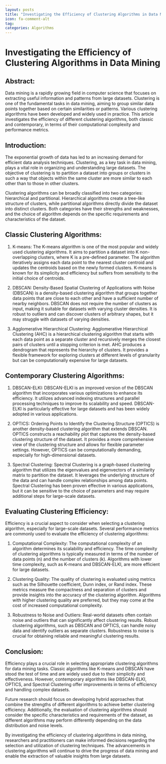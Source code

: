 ```yaml
---
layout: posts
title: "Investigating the Efficiency of Clustering Algorithms in Data Mining"
icon: fa-comment-alt
tag:      
categories: Algorithms
---
```



# Investigating the Efficiency of Clustering Algorithms in Data Mining

## Abstract:

Data mining is a rapidly growing field in computer science that focuses on extracting useful information and patterns from large datasets. Clustering is one of the fundamental tasks in data mining, aiming to group similar data points together based on certain similarities or patterns. Various clustering algorithms have been developed and widely used in practice. This article investigates the efficiency of different clustering algorithms, both classic and contemporary, in terms of their computational complexity and performance metrics.

## Introduction:

The exponential growth of data has led to an increasing demand for efficient data analysis techniques. Clustering, as a key task in data mining, plays a vital role in organizing and understanding large datasets. The objective of clustering is to partition a dataset into groups or clusters in such a way that objects within the same cluster are more similar to each other than to those in other clusters.

Clustering algorithms can be broadly classified into two categories: hierarchical and partitional. Hierarchical algorithms create a tree-like structure of clusters, while partitional algorithms directly divide the dataset into distinct clusters. Both categories have their strengths and weaknesses, and the choice of algorithm depends on the specific requirements and characteristics of the dataset.

## Classic Clustering Algorithms:

1. K-means:
The K-means algorithm is one of the most popular and widely used clustering algorithms. It aims to partition a dataset into K non-overlapping clusters, where K is a pre-defined parameter. The algorithm iteratively assigns each data point to the nearest cluster centroid and updates the centroids based on the newly formed clusters. K-means is known for its simplicity and efficiency but suffers from sensitivity to the initial choice of centroids.

2. DBSCAN:
Density-Based Spatial Clustering of Applications with Noise (DBSCAN) is a density-based clustering algorithm that groups together data points that are close to each other and have a sufficient number of nearby neighbors. DBSCAN does not require the number of clusters as input, making it suitable for datasets with varying cluster densities. It is robust to outliers and can discover clusters of arbitrary shapes, but it may struggle with datasets of varying densities.

3. Agglomerative Hierarchical Clustering:
Agglomerative Hierarchical Clustering (AHC) is a hierarchical clustering algorithm that starts with each data point as a separate cluster and recursively merges the closest pairs of clusters until a stopping criterion is met. AHC produces a dendrogram that represents the hierarchy of clusters. It provides a flexible framework for exploring clusters at different levels of granularity but can be computationally expensive for large datasets.

## Contemporary Clustering Algorithms:

1. DBSCAN-ELKI:
DBSCAN-ELKI is an improved version of the DBSCAN algorithm that incorporates various optimizations to enhance its efficiency. It utilizes advanced indexing structures and parallel processing techniques to improve its scalability and speed. DBSCAN-ELKI is particularly effective for large datasets and has been widely adopted in various applications.

2. OPTICS:
Ordering Points to Identify the Clustering Structure (OPTICS) is another density-based clustering algorithm that extends DBSCAN. OPTICS constructs a reachability plot that captures the density-based clustering structure of the dataset. It provides a more comprehensive view of the clustering structure and allows for flexible parameter settings. However, OPTICS can be computationally demanding, especially for high-dimensional datasets.

3. Spectral Clustering:
Spectral Clustering is a graph-based clustering algorithm that utilizes the eigenvalues and eigenvectors of a similarity matrix to partition the dataset. It leverages the underlying structure of the data and can handle complex relationships among data points. Spectral Clustering has been proven effective in various applications, but it can be sensitive to the choice of parameters and may require additional steps for large-scale datasets.

## Evaluating Clustering Efficiency:

Efficiency is a crucial aspect to consider when selecting a clustering algorithm, especially for large-scale datasets. Several performance metrics are commonly used to evaluate the efficiency of clustering algorithms:

1. Computational Complexity:
The computational complexity of an algorithm determines its scalability and efficiency. The time complexity of clustering algorithms is typically measured in terms of the number of data points (n) and the number of clusters (k). Algorithms with lower time complexity, such as K-means and DBSCAN-ELKI, are more efficient for large datasets.

2. Clustering Quality:
The quality of clustering is evaluated using metrics such as the Silhouette coefficient, Dunn index, or Rand index. These metrics measure the compactness and separation of clusters and provide insights into the accuracy of the clustering algorithm. Algorithms with higher clustering quality are preferred, but they may come at the cost of increased computational complexity.

3. Robustness to Noise and Outliers:
Real-world datasets often contain noise and outliers that can significantly affect clustering results. Robust clustering algorithms, such as DBSCAN and OPTICS, can handle noisy data and identify outliers as separate clusters. Robustness to noise is crucial for obtaining reliable and meaningful clustering results.

## Conclusion:

Efficiency plays a crucial role in selecting appropriate clustering algorithms for data mining tasks. Classic algorithms like K-means and DBSCAN have stood the test of time and are widely used due to their simplicity and effectiveness. However, contemporary algorithms like DBSCAN-ELKI, OPTICS, and Spectral Clustering offer improvements in terms of efficiency and handling complex datasets.

Future research should focus on developing hybrid approaches that combine the strengths of different algorithms to achieve better clustering efficiency. Additionally, the evaluation of clustering algorithms should consider the specific characteristics and requirements of the dataset, as different algorithms may perform differently depending on the data distribution and noise levels.

By investigating the efficiency of clustering algorithms in data mining, researchers and practitioners can make informed decisions regarding the selection and utilization of clustering techniques. The advancements in clustering algorithms will continue to drive the progress of data mining and enable the extraction of valuable insights from large datasets.